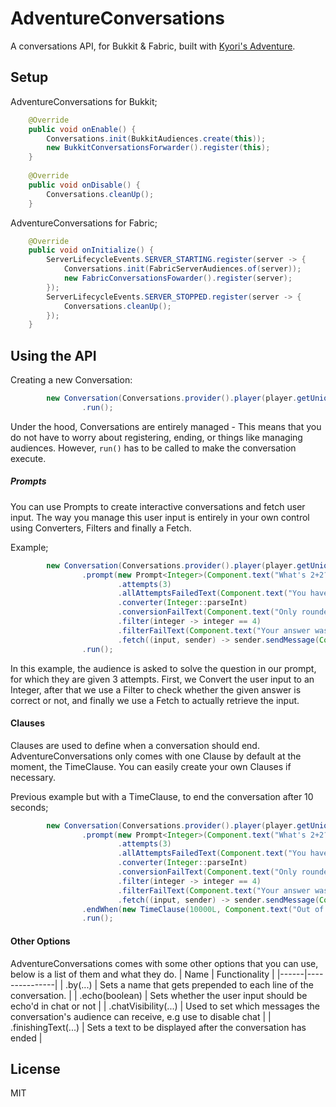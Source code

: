 # AdventureConversations
A conversations API, for Bukkit & Fabric, built with [Kyori's Adventure](https://github.com/KyoriPowered/adventure).

## Setup
AdventureConversations for Bukkit;
```java
    @Override
    public void onEnable() {
        Conversations.init(BukkitAudiences.create(this));
        new BukkitConversationsForwarder().register(this);
    }
    
    @Override
    public void onDisable() {
        Conversations.cleanUp();
    }
```

AdventureConversations for Fabric;
```java
    @Override
    public void onInitialize() {
        ServerLifecycleEvents.SERVER_STARTING.register(server -> {
            Conversations.init(FabricServerAudiences.of(server));
            new FabricConversationsFowarder().register(server);
        });
        ServerLifecycleEvents.SERVER_STOPPED.register(server -> {
            Conversations.cleanUp();
        });
    }
```

## Using the API
Creating a new Conversation:
```java
        new Conversation(Conversations.provider().player(player.getUniqueId()))
                .run();
```
Under the hood, Conversations are entirely managed - This means that you do not have to worry about registering, ending, or things like managing audiences. However, `run()` has to be called to make the conversation execute.

##### Prompts
You can use Prompts to create interactive conversations and fetch user input. The way you manage this user input is entirely in your own control using Converters, Filters and finally a Fetch.

Example;
```java
        new Conversation(Conversations.provider().player(player.getUniqueId()))
                .prompt(new Prompt<Integer>(Component.text("What's 2+2?"))
                        .attempts(3)
                        .allAttemptsFailedText(Component.text("You have ran out of attempts :("))
                        .converter(Integer::parseInt)
                        .conversionFailText(Component.text("Only rounded numbers are accepted!"))
                        .filter(integer -> integer == 4)
                        .filterFailText(Component.text("Your answer was wrong!"))
                        .fetch((input, sender) -> sender.sendMessage(Component.text("Correct! The answer was: " + input))))
                .run();
```          
In this example, the audience is asked to solve the question in our prompt, for which they are given 3 attempts. First, we Convert the user input to an Integer, after that we use a Filter to check whether the given answer is correct or not, and finally we use a Fetch to actually retrieve the input.

#### Clauses
Clauses are used to define when a conversation should end. AdventureConversations only comes with one Clause by default at the moment, the TimeClause. You can easily create your own Clauses if necessary.

Previous example but with a TimeClause, to end the conversation after 10 seconds;
```java
        new Conversation(Conversations.provider().player(player.getUniqueId()))
                .prompt(new Prompt<Integer>(Component.text("What's 2+2?"))
                        .attempts(3)
                        .allAttemptsFailedText(Component.text("You have ran out of attempts :("))
                        .converter(Integer::parseInt)
                        .conversionFailText(Component.text("Only rounded numbers are accepted!"))
                        .filter(integer -> integer == 4)
                        .filterFailText(Component.text("Your answer was wrong!"))
                        .fetch((input, sender) -> sender.sendMessage(Component.text("Correct! The answer was: " + input))))
                .endWhen(new TimeClause(10000L, Component.text("Out of time!")))
                .run();

```

#### Other Options
AdventureConversations comes with some other options that you can use, below is a list of them and what they do.
| Name | Functionality |
|------|---------------|
| .by(...) | Sets a name that gets prepended to each line of the conversation. |
| .echo(boolean) | Sets whether the user input should be echo'd in chat or not |
| .chatVisibility(...) | Used to set which messages the conversation's audience can receive, e.g use to disable chat |
| .finishingText(...) | Sets a text to be displayed after the conversation has ended |

## License
MIT